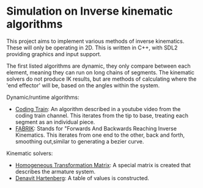 # Simulation on Inverse kinematic algorithms

This project aims to implement various methods of inverse kinematics. These will only be operating in 2D. This is written in C++, with SDL2 providing graphics and input support.

The first listed algorithms are dynamic, they only compare between each element, meaning they can run on long chains of segments. The kinematic solvers do not produce IK results, but are methods of calculating where the 'end effector' will be, based on the angles within the system.

Dynamic/runtime algorithms:
* [Coding Train](https://www.youtube.com/watch?v=RTc6i-7N3ms): An algorithm described in a youtube video from the coding train channel. This iterates from the tip to base, treating each segment as an individual piece. 
* [FABRIK](https://www.youtube.com/watch?v=UNoX65PRehA): Stands for "Forwards And Backwards Reaching Inverse Kinematics. This iterates from one end to the other, back and forth, smoothing out,similar to generating a bezier curve.

Kinematic solvers:
* [Homogeneous Transformation Matrix](https://www.youtube.com/watch?v=fXewWpehAWw&list=PLT_0lwItn0sDBE98BsbaZezflB96ws12b&index=17): A special matrix is created that describes the armature system. 
* [Denavit Hartenberg](https://www.youtube.com/watch?v=4WRhVqQaZTE&list=PLT_0lwItn0sDBE98BsbaZezflB96ws12b&index=18): A table of values is constructed.
